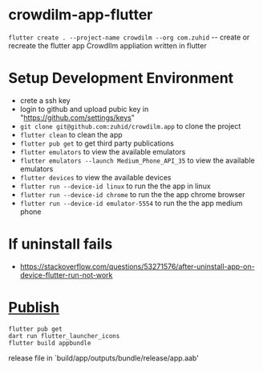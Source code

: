 # crowdilm-app-flutter

`flutter create . --project-name crowdilm --org com.zuhid` -- create or recreate the flutter app
CrowdIlm appliation written in flutter

# Setup Development Environment

- crete a ssh key
- login to github and upload pubic key in "https://github.com/settings/keys"
- `git clone git@github.com:zuhid/crowdilm.app` to clone the project
- `flutter clean` to clean the app
- `flutter pub get` to get third party publications
- `flutter emulators` to view the available emulators
- `flutter emulators --launch Medium_Phone_API_35` to view the available emulators
- `flutter devices` to view the available devices
- `flutter run --device-id linux` to run the the app in linux
- `flutter run --device-id chrome` to run the the app chrome browser
- `flutter run --device-id emulator-5554` to run the the app medium phone

# If uninstall fails

- https://stackoverflow.com/questions/53271576/after-uninstall-app-on-device-flutter-run-not-work

# [Publish](https://docs.flutter.dev/deployment/android)

```
flutter pub get
dart run flutter_launcher_icons
flutter build appbundle
```

release file in `build/app/outputs/bundle/release/app.aab'
